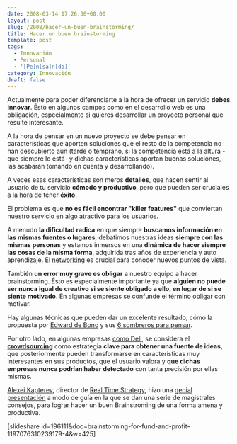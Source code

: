```yaml
---
date: 2008-03-14 17:26:30+00:00
layout: post
slug: /2008/hacer-un-buen-brainstorming/
title: Hacer un buen brainstorming
template: post
tags:
  - Innovación
  - Personal
  - '[Pe]n[sa]n[do]'
category: Innovación
draft: false
---
```


Actualmente para poder diferenciarte a la hora de ofrecer un servicio **debes innovar**. Ésto en algunos campos como en el desarrollo web es una obligación, especialmente si quieres desarrollar un proyecto personal que resulte interesante.

A la hora de pensar en un nuevo proyecto se debe pensar en características que aporten soluciones que el resto de la competencia no han descubierto aun (tarde o temprano, si la competencia está a la altura -que siempre lo está- y dichas características aportan buenas soluciones, las acabarán tomando en cuenta y desarrollando).

A veces esas características son meros **detalles**, que hacen sentir al usuario de tu servicio **cómodo y productivo**, pero que pueden ser cruciales a la hora de tener **éxito**.

El problema es que **no es fácil encontrar "killer features"** que conviertan nuestro servicio en algo atractivo para los usuarios.

A menudo **la dificultad radica** en que siempre **buscamos información en las mismas fuentes o lugares**, debatimos nuestras ideas **siempre con las mismas personas** y estamos inmersos en una **dinámica de hacer siempre las cosas de la misma forma**, adquirida tras años de experiencia y auto aprendizaje. El [networking](http://en.wikipedia.org/wiki/Social_network) es crucial para conocer nuevos puntos de vista.

También **un error muy grave es obligar** a nuestro equipo a hacer brainstorming. Ésto es especialmente importante ya que **alguien no puede ser nunca igual de creativo si se siente obligado a ello, en lugar de si se siente motivado**. En algunas empresas se confunde el término obligar con motivar.

Hay algunas técnicas que pueden dar un excelente resultado, cómo la propuesta por [Edward de Bono](http://www.edwarddebono.com/es/) y sus [6 sombreros para pensar](/2007/08/27/los-6-sombreros-para-pensar-de-edward-de-bono/).

Por otro lado, en algunas empresas [como Dell](http://ideastorm.com/), se considera el **[crowdsourcing](http://es.wikipedia.org/wiki/Crowdsourcing)** como estrategia **clave para obtener una fuente de ideas**, que posteriormente pueden transformarse en características muy interesantes en sus productos, que el usuario valora y **que dichas empresas nunca podrían haber detectado** con tanta precisión por ellas mismas.

[Alexei Kapterev](http://www.kapterev.com), director de [Real Time Strategy](http://www.realtimestrategy.ru/), hizo una [genial presentación](http://www.slideshare.net/thecroaker/brainstorming-for-fund-and-profit/) a modo de guía en la que se dan una serie de magistrales consejos, para lograr hacer un buen Brainstroming de una forma amena y productiva.


[slideshare id=196111&doc=brainstorming-for-fund-and-profit-1197076310239179-4&w=425]
